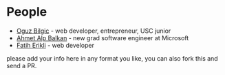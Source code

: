 # People

* [Oguz Bilgic](http://oguzbilgic.com) - web developer, entrepreneur, USC junior
* [Ahmet Alp Balkan](http://ahmetalpbalkan.com) - new grad software engineer at Microsoft
* [Fatih Erikli](http://fatiherikli.com) - web developer

please add your info here in any format you like, you can also fork this and send a PR.
